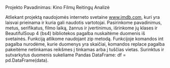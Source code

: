 Projekto Pavadinimas: Kino Filmų Reitingų Analizė

Atliekant projektą naudojomės interneto svetaine www.imdb.com, kuri yra laisvai prieinama ir kuria gali naudotis vartotojai. Pasirinkome pavadinimus, metus, serifikatus, filmo 
laiką, žanrus ir įvertinimus, išrinkome jų klases ir BeautifulSoup 4 (bs4) bibliotekos pagalba nuskaitėme duomenis iš svetainės. Funkciją atlikome naudojant zip metodą. Funkcijoje
komandos int pagalba nurodėme, kurie duomenys yra skaičiai, komandos replace pagalba pakeitėme netinkamas reikšmes į tinkamas arba į tuščias vietas. Surinktus ir sutvarkytus
duomenis sukeliame Pandas DataFrame:  df = pd.DataFrame(data). 
